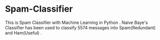 # Spam-Classifier
This is Spam Classifier with Machine Learning in Python . Naive Baye's Classifier has been used to classify 5574 messages into Spam(Redundant) and Ham(Useful) .
